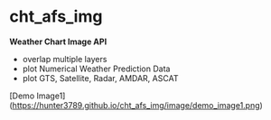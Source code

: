# cht_afs_img

**Weather Chart Image API**
- overlap multiple layers
- plot Numerical Weather Prediction Data
- plot GTS, Satellite, Radar, AMDAR, ASCAT

[Demo Image1] (https://hunter3789.github.io/cht_afs_img/image/demo_image1.png)
